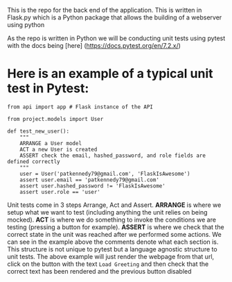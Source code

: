 This is the repo for the back end of the application. This is written in Flask.py which is a Python package that allows the building of a webserver using python

As the repo is written in Python we will be conducting unit tests using pytest with the docs being [here] (https://docs.pytest.org/en/7.2.x/)

# Here is an example of a typical unit test in Pytest: 

```
from api import app # Flask instance of the API

from project.models import User

def test_new_user():
    """
    ARRANGE a User model
    ACT a new User is created
    ASSERT check the email, hashed_password, and role fields are defined correctly
    """
    user = User('patkennedy79@gmail.com', 'FlaskIsAwesome')
    assert user.email == 'patkennedy79@gmail.com'
    assert user.hashed_password != 'FlaskIsAwesome'
    assert user.role == 'user'
```

Unit tests come in 3 steps Arrange, Act and Assert. **ARRANGE** is where we setup what we want to test (including anything the unit relies on being mocked). **ACT** is where we do something to invoke the conditions we are testing (pressing a button for example). **ASSERT** is where we check that the correct state in the unit was reached after we performed some actions. We can see in the example above the comments denote what each section is. This structure is not unique to pytest but a language agnostic structure to unit tests. The above example will just render the webpage from that url, click on the button with the text `Load Greeting` and then check that the correct text has been rendered and the previous button disabled